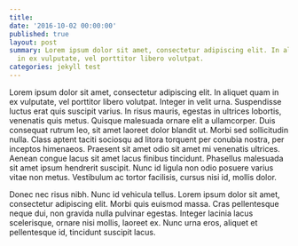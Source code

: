 ```yaml
---
title: 
date: '2016-10-02 00:00:00'
published: true
layout: post
summary: Lorem ipsum dolor sit amet, consectetur adipiscing elit. In aliquet quam
  in ex vulputate, vel porttitor libero volutpat.
categories: jekyll test
---
```

Lorem ipsum dolor sit amet, consectetur adipiscing elit. In aliquet quam in ex vulputate, vel porttitor libero volutpat. Integer in velit urna. Suspendisse luctus erat quis suscipit varius. In risus mauris, egestas in ultrices lobortis, venenatis quis metus. Quisque malesuada ornare elit a ullamcorper. Duis consequat rutrum leo, sit amet laoreet dolor blandit ut. Morbi sed sollicitudin nulla. Class aptent taciti sociosqu ad litora torquent per conubia nostra, per inceptos himenaeos. Praesent sit amet odio sit amet mi venenatis ultrices. Aenean congue lacus sit amet lacus finibus tincidunt. Phasellus malesuada sit amet ipsum hendrerit suscipit. Nunc id ligula non odio posuere varius vitae non metus. Vestibulum ac tortor facilisis, cursus nisi id, mollis dolor.

Donec nec risus nibh. Nunc id vehicula tellus. Lorem ipsum dolor sit amet, consectetur adipiscing elit. Morbi quis euismod massa. Cras pellentesque neque dui, non gravida nulla pulvinar egestas. Integer lacinia lacus scelerisque, ornare nisi mollis, laoreet ex. Nunc urna eros, aliquet et pellentesque id, tincidunt suscipit lacus.
